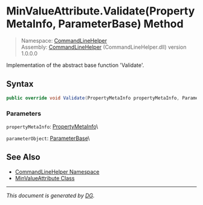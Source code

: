 ﻿# MinValueAttribute.Validate(PropertyMetaInfo, ParameterBase) Method

> Namespace: [CommandLineHelper](_toc.CommandLineHelper.md#commandlinehelper-namespace)\
> Assembly: [CommandLineHelper](_toc.CommandLineHelper.md) (CommandLineHelper.dll) version 1.0.0.0

Implementation of the abstract base function 'Validate'.

## Syntax

```csharp
public override void Validate(PropertyMetaInfo propertyMetaInfo, ParameterBase parameterObject)
```

### Parameters

`propertyMetaInfo`: [PropertyMetaInfo](CommandLineHelper.PropertyMetaInfo.md)\


`parameterObject`: [ParameterBase](CommandLineHelper.ParameterBase.md)\


## See Also

- [CommandLineHelper Namespace](_toc.CommandLineHelper.md#commandlinehelper-namespace)
- [MinValueAttribute Class](CommandLineHelper.MinValueAttribute.md)

---

_This document is generated by [DG](https://github.com/Khojasteh/dg)._
